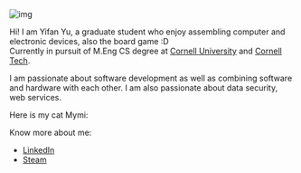 
<!--
**yifanwow/yifanwow** is a ✨ _special_ ✨ repository because its `README.md` (this file) appears on your GitHub profile.

Here are some ideas to get you started:

- 🔭 I’m currently working on ...
- 🌱 I’m currently learning ...
- 👯 I’m looking to collaborate on ...
- 🤔 I’m looking for help with ...
- 💬 Ask me about ...
- 📫 How to reach me: ...
- 😄 Pronouns: ...
- ⚡ Fun fact: ...
-->

<img src="IMG_3268(20200816-095135).png" alt="img" title="Sunset">  

Hi! I am Yifan Yu, a graduate student who enjoy assembling computer and electronic devices, also the board game :D  
Currently in pursuit of M.Eng CS degree at [Cornell University](https://www.cornell.edu/) and [Cornell Tech](https://tech.cornell.edu/).  

I am passionate about software development as well as combining software and hardware with each other. I am also passionate about data security, web services.

Here is my cat Mymi:


Know more about me:
- [LinkedIn](https://www.linkedin.com/in/yifanovo/)
- [Steam](https://steamcommunity.com/id/yifanovo/)
